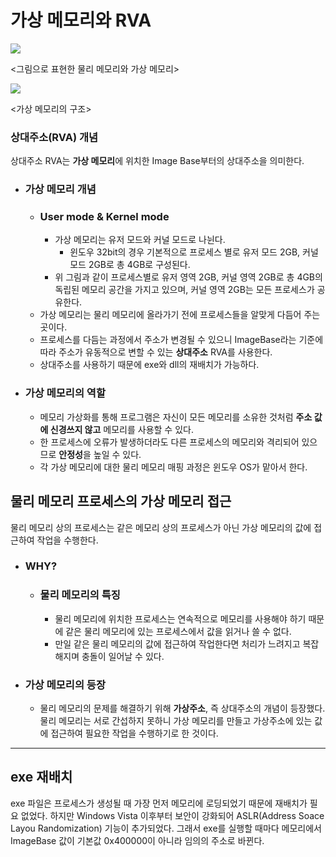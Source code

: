 # 가상 메모리와 RVA

![](https://images.velog.io/images/kmk9502/post/d33a5076-473b-45a1-9810-53e218ae47d5/Inked%EC%A0%88%EB%8C%80%EC%A3%BC%EC%86%8C%EC%99%80%20%EC%83%81%EB%8C%80%EC%A3%BC%EC%86%8C%20%EC%84%A4%EB%AA%85_LI.jpg)

<그림으로 표현한 물리 메모리와 가상 메모리>

![](https://images.velog.io/images/kmk9502/post/2dcda5e0-0dbc-497d-97c1-df3a146ccc5e/%EA%B0%80%EC%83%81%20%EB%A9%94%EB%AA%A8%EB%A6%AC%20%EA%B5%AC%EC%A1%B0_%EC%88%98%EC%A0%95.png)

<가상 메모리의 구조>

### 상대주소(RVA) 개념

상대주소 RVA는 **가상 메모리**에 위치한 Image Base부터의 상대주소을 의미한다.
- ### 가상 메모리 개념
  - ### User mode & Kernel mode
    - 가상 메모리는 유저 모드와 커널 모드로 나뉜다.
      - 윈도우 32bit의 경우 기본적으로 프로세스 별로 유저 모드 2GB, 커널 모드 2GB로 총 4GB로 구성된다.
    - 위 그림과 같이 프로세스별로 유저 영역 2GB, 커널 영역 2GB로 총 4GB의 독립된 메모리 공간을 가지고 있으며, 커널 영역 2GB는 모든 프로세스가 공유한다.
  - 가상 메모리는 물리 메모리에 올라가기 전에 프로세스들을 알맞게 다듬어 주는 곳이다. 
  - 프로세스를 다듬는 과정에서 주소가 변경될 수 있으니 ImageBase라는 기준에 따라 주소가 유동적으로 변할 수 있는 **상대주소** RVA를 사용한다. 
  - 상대주소를 사용하기 때문에 exe와 dll의 재배치가 가능하다. 
- ### 가상 메모리의 역할
  - 메모리 가상화를 통해 프로그램은 자신이 모든 메모리를 소유한 것처럼 **주소 값에 신경쓰지 않고** 메모리를 사용할 수 있다.
  - 한 프로세스에 오류가 발생하더라도 다른 프로세스의 메모리와 격리되어 있으므로 **안정성**을 높일 수 있다.
  - 각 가상 메모리에 대한 물리 메모리 매핑 과정은 윈도우 OS가 맡아서 한다.

## 물리 메모리 프로세스의 가상 메모리 접근

물리 메모리 상의 프로세스는 같은 메모리 상의 프로세스가 아닌 가상 메모리의 값에 접근하여 작업을 수행한다.

- ### WHY?
  - ### 물리 메모리의 특징
    - 물리 메모리에 위치한 프로세스는 연속적으로 메모리를 사용해야 하기 때문에 같은 물리 메모리에 있는 프로세스에서 값을 읽거나 쓸 수 없다.
    - 만일 같은 물리 메모리의 값에 접근하여 작업한다면 처리가 느려지고 복잡해지며 충돌이 일어날 수 있다.
- ### 가상 메모리의 등장
  - 물리 메모리의 문제를 해결하기 위해 **가상주소**, 즉 상대주소의 개념이 등장했다. 물리 메모리는 서로 간섭하지 못하니 가상 메모리를 만들고 가상주소에 있는 값에 접근하여 필요한 작업을 수행하기로 한 것이다.

---
## exe 재배치

exe 파일은 프로세스가 생성될 때 가장 먼저 메모리에 로딩되었기 때문에 재배치가 필요 없었다.
하지만 Windows Vista 이후부터 보안이 강화되어 ASLR(Address Soace Layou Randomization) 기능이 추가되었다. 그래서 exe를 실행할 때마다 메모리에서 ImageBase 값이 기본값 0x400000이 아니라 임의의 주소로 바뀐다.